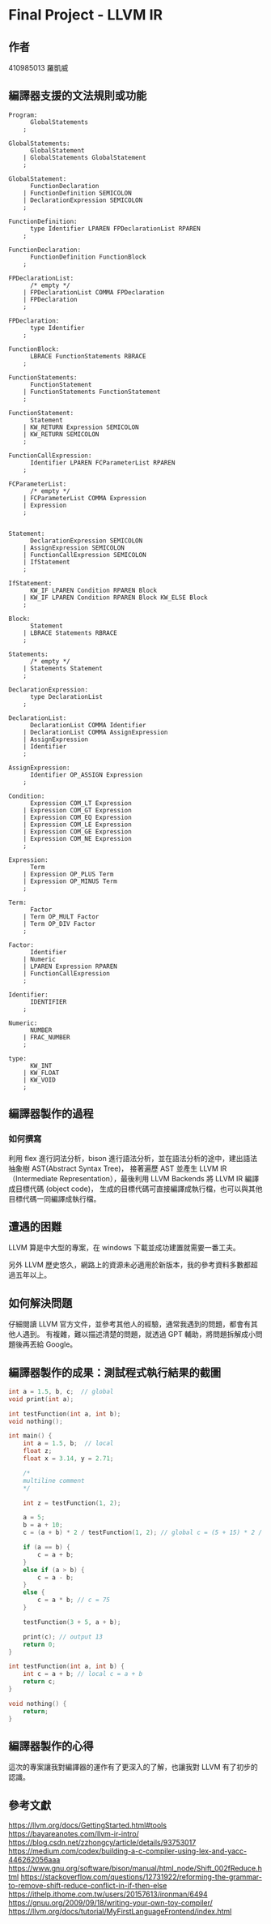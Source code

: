 # Final Project - LLVM IR

## 作者

410985013 羅凱威

## 編譯器支援的文法規則或功能

```
Program:
      GlobalStatements
    ;

GlobalStatements:
      GlobalStatement
    | GlobalStatements GlobalStatement
    ;

GlobalStatement:
      FunctionDeclaration
    | FunctionDefinition SEMICOLON
    | DeclarationExpression SEMICOLON
    ;

FunctionDefinition:
      type Identifier LPAREN FPDeclarationList RPAREN
    ;

FunctionDeclaration:
      FunctionDefinition FunctionBlock
    ;

FPDeclarationList:
      /* empty */
    | FPDeclarationList COMMA FPDeclaration
    | FPDeclaration
    ;

FPDeclaration:
      type Identifier
    ;

FunctionBlock:
      LBRACE FunctionStatements RBRACE
    ;

FunctionStatements:
      FunctionStatement
    | FunctionStatements FunctionStatement
    ;

FunctionStatement:
      Statement
    | KW_RETURN Expression SEMICOLON
    | KW_RETURN SEMICOLON
    ;

FunctionCallExpression:
      Identifier LPAREN FCParameterList RPAREN
    ;

FCParameterList:
      /* empty */
    | FCParameterList COMMA Expression
    | Expression
    ;


Statement:
      DeclarationExpression SEMICOLON
    | AssignExpression SEMICOLON
    | FunctionCallExpression SEMICOLON
    | IfStatement
    ;

IfStatement:
      KW_IF LPAREN Condition RPAREN Block
    | KW_IF LPAREN Condition RPAREN Block KW_ELSE Block
    ;

Block:
      Statement
    | LBRACE Statements RBRACE
    ;

Statements:
      /* empty */
    | Statements Statement
    ;

DeclarationExpression:
      type DeclarationList
    ;

DeclarationList:
      DeclarationList COMMA Identifier
    | DeclarationList COMMA AssignExpression
    | AssignExpression
    | Identifier
    ;

AssignExpression:
      Identifier OP_ASSIGN Expression
    ;

Condition:
      Expression COM_LT Expression
    | Expression COM_GT Expression
    | Expression COM_EQ Expression
    | Expression COM_LE Expression
    | Expression COM_GE Expression
    | Expression COM_NE Expression
    ;

Expression:
      Term
    | Expression OP_PLUS Term
    | Expression OP_MINUS Term
    ;

Term:
      Factor
    | Term OP_MULT Factor
    | Term OP_DIV Factor
    ;

Factor:
      Identifier
    | Numeric
    | LPAREN Expression RPAREN
    | FunctionCallExpression
    ;

Identifier:
      IDENTIFIER
    ;

Numeric:
      NUMBER
    | FRAC_NUMBER
    ;

type:
      KW_INT
    | KW_FLOAT
    | KW_VOID
    ;
```

## 編譯器製作的過程

### 如何撰寫

利用 flex 進行詞法分析，bison 進行語法分析，並在語法分析的途中，建出語法抽象樹 AST(Abstract Syntax Tree)，
接著遍歷 AST 並產生 LLVM IR（Intermediate Representation），最後利用 LLVM Backends 將 LLVM IR 編譯成目標代碼 (object code)，
生成的目標代碼可直接編譯成執行檔，也可以與其他目標代碼一同編譯成執行檔。

## 遭遇的困難

LLVM 算是中大型的專案，在 windows 下載並成功建置就需要一番工夫。

另外 LLVM 歷史悠久，網路上的資源未必適用於新版本，我的參考資料多數都超過五年以上。

## 如何解決問題

仔細閱讀 LLVM 官方文件，並參考其他人的經驗，通常我遇到的問題，都會有其他人遇到。
有複雜，難以描述清楚的問題，就透過 GPT 輔助，將問題拆解成小問題後再丟給 Google。

## 編譯器製作的成果：測試程式執行結果的截圖

```c
int a = 1.5, b, c;  // global
void print(int a);

int testFunction(int a, int b);
void nothing();

int main() {
    int a = 1.5, b;  // local
    float z;
    float x = 3.14, y = 2.71;

    /*
    multiline comment
    */

    int z = testFunction(1, 2);

    a = 5;
    b = a + 10;
    c = (a + b) * 2 / testFunction(1, 2); // global c = (5 + 15) * 2 / 3 = 40 / 3 = 13

    if (a == b) {
        c = a + b;
    }
    else if (a > b) {
        c = a - b;
    }
    else {
        c = a * b; // c = 75
    }

    testFunction(3 + 5, a + b);

    print(c); // output 13
    return 0;
}

int testFunction(int a, int b) {
    int c = a + b; // local c = a + b
    return c;
}

void nothing() {
    return;
}

```

## 編譯器製作的心得

這次的專案讓我對編譯器的運作有了更深入的了解，也讓我對 LLVM 有了初步的認識。

## 參考文獻

<https://llvm.org/docs/GettingStarted.html#tools>
<https://bayareanotes.com/llvm-ir-intro/>
<https://blog.csdn.net/zzhongcy/article/details/93753017>
<https://medium.com/codex/building-a-c-compiler-using-lex-and-yacc-446262056aaa>
<https://www.gnu.org/software/bison/manual/html_node/Shift_002fReduce.html>
<https://stackoverflow.com/questions/12731922/reforming-the-grammar-to-remove-shift-reduce-conflict-in-if-then-else>
<https://ithelp.ithome.com.tw/users/20157613/ironman/6494>
<https://gnuu.org/2009/09/18/writing-your-own-toy-compiler/>
<https://llvm.org/docs/tutorial/MyFirstLanguageFrontend/index.html>

